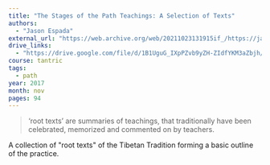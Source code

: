 ```yaml
---
title: "The Stages of the Path Teachings: A Selection of Texts"
authors:
  - "Jason Espada"
external_url: "https://web.archive.org/web/20211023131915if_/https://jasonespada.com/wp-content/uploads/2017/11/The-Stages-of-the-Path-Teachings-A-Selection-of-Texts.pdf"
drive_links:
  - "https://drive.google.com/file/d/1B1UguG_IXpPZvb9yZH-ZIdfYKM3aZbjh/view?usp=drivesdk"
course: tantric
tags:
  - path
year: 2017
month: nov
pages: 94
---
```


> ‘root texts’ are summaries of teachings, that traditionally have been celebrated, memorized and commented on by teachers.

A collection of "root texts" of the Tibetan Tradition forming a basic outline of the practice.
